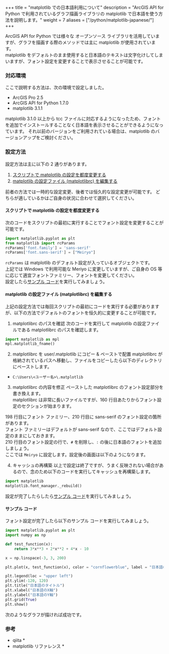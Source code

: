 +++
title = "matplotlib での日本語利用について"
description = "ArcGIS API for Python で利用されているグラフ描画ライブラリの matplotlib で日本語を使う方法を説明します。"
weight = 7
aliases = ["/python/matplotlib-japanese/"]
+++

ArcGIS API for Python では様々な オープンソース ライブラリを活用していますが、グラフを描画する際のメソッドでは主に matplotlib が使用されています。<br>
matplotlib をデフォルトのまま使用すると日本語のテキストは文字化けしてしまいますが、フォント設定を変更することで表示させることが可能です。

### 対応環境
ここで説明する方法は、次の環境で設定しました。

* ArcGIS Pro 2.5
* ArcGIS API for Python 1.7.0
* matplotlib 3.1.1

matplotlib 3.1.0 以上から tcc ファイルに対応するようになったため、フォントを追加でインストールすることなく日本語を表示させることができるようになっています。
それ以前のバージョンをご利用されている場合は、matplotlib のバージョンアップをご検討ください。

### 設定方法
設定方法は主に以下の 2 通りがあります。

1. [スクリプトで matplotlib の設定を都度変更する](#スクリプトで-matplotlib-の設定を都度変更する)
1. [matplotlib の設定ファイル (matplotlibrc) を編集する](#matplotlib-の設定ファイル-(matplotlibrc)-を編集する)

前者の方法では一時的な設定変更、後者では恒久的な設定変更が可能です。
どちらが適しているかはご自身の状況に合わせて選択してください。

#### スクリプトで matplotlib の設定を都度変更する

次のコードをスクリプトの最初に実行することでフォント設定を変更することが可能です。<br>

``` python
import matplotlib.pyplot as plt
from matplotlib import rcParams
rcParams['font.family'] = 'sans-serif'
rcParams['font.sans-serif'] = ["Meiryo"]
```

`rcParams` は matplotlib のデフォルト設定が入っているオブジェクトです。<br>
上記では Windows で利用可能な Meriyo に変更していますが、ご自身の OS 等に応じて適宜フォントファミリー、フォントを変更してください。<br>
設定したら[サンプル コード](#サンプル-コード)を実行してみましょう。

#### matplotlib の設定ファイル (matplotlibrc) を編集する

上記の設定方法では毎回スクリプトの最初にコードを実行する必要がありますが、以下の方法でデフォルトのフォントを恒久的に変更することが可能です。

1. matplotlibrc のパスを確認
次のコードを実行して matplotlib の設定ファイルである matplotlibrc のパスを確認します。

```python
import matplotlib as mpl
mpl.matplotlib_fname()
```

2. matplotlibrc を user/.matplotlib にコピー & ペーストで配置
matplotlibrc が格納されているパスへ移動し、ファイルをコピーしたら以下のディレクトリにペーストします。

* `C:\Users\<ユーザー名>\.matplotlib`

3. matplotlibrc の内容を修正
ペーストした matplotlibrc のフォント設定部分を書き換えます。<br>
matplotlibrc は非常に長いファイルですが、160 行目あたりからフォント設定のセクションが始まります。



198 行目にフォント ファミリー、210 行目に sans-serif のフォント設定の箇所があります。<br>
フォント ファミリーはデフォルトが sans-serif なので、ここではデフォルト設定のままにしておきます。<br>
210 行目のフォント設定の行で、`#` を削除し、`:` の後に日本語のフォントを追加しましょう。<br>
ここでは `Meiryo` に設定します。設定後の画面は以下のようになります。



4. キャッシュの再構築
以上で設定は終了ですが、うまく反映されない場合があるので、念のため以下のコードを実行してキャッシュを再構築します。

```python
import matplotlib
matplotlib.font_manager._rebuild()
```

設定が完了したらしたら[サンプル コード](#サンプル-コード)を実行してみましょう。


#### サンプル コード
フォント設定が完了したら以下のサンプル コードを実行してみましょう。

```python
import matplotlib.pyplot as plt
import numpy as np

def test_function(x):
    return 3*x**3 + 2*x**2 + 4*x - 10

x = np.linspace(-3, 3, 200)

plt.plot(x, test_function(x), color = "cornflowerblue", label = "日本語のラベル")

plt.legend(loc = "upper left")
plt.ylim(-120, 120)
plt.title("日本語のタイトル")
plt.xlabel("日本語のX軸")
plt.ylabel("日本語のY軸")
plt.grid(True)
plt.show()
```

次のようなグラフが描ければ成功です。




### 参考

* qiita
    * 
* matplotlib リファレンス
    * 